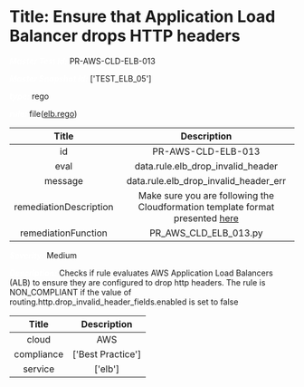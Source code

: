 



# Title: Ensure that Application Load Balancer drops HTTP headers


***<font color="white">Master Test Id:</font>*** PR-AWS-CLD-ELB-013

***<font color="white">Master Snapshot Id:</font>*** ['TEST_ELB_05']

***<font color="white">type:</font>*** rego

***<font color="white">rule:</font>*** file([elb.rego])  
  
  
  
  

|Title|Description|
| :---: | :---: |
|id|PR-AWS-CLD-ELB-013|
|eval|data.rule.elb_drop_invalid_header|
|message|data.rule.elb_drop_invalid_header_err|
|remediationDescription|Make sure you are following the Cloudformation template format presented <a href='https://docs.aws.amazon.com/AWSCloudFormation/latest/UserGuide/aws-properties-elasticloadbalancingv2-loadbalancer-loadbalancerattributes.html' target='_blank'>here</a>|
|remediationFunction|PR_AWS_CLD_ELB_013.py|


***<font color="white">Severity:</font>*** Medium

***<font color="white">Description:</font>*** Checks if rule evaluates AWS Application Load Balancers (ALB) to ensure they are configured to drop http headers. The rule is NON_COMPLIANT if the value of routing.http.drop_invalid_header_fields.enabled is set to false  
  
  

|Title|Description|
| :---: | :---: |
|cloud|AWS|
|compliance|['Best Practice']|
|service|['elb']|



[elb.rego]: https://github.com/prancer-io/prancer-compliance-test/tree/master/aws/cloud/elb.rego
